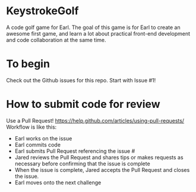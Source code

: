 # KeystrokeGolf
A code golf game for Earl. The goal of this game is for Earl to create an awesome first game, and learn a lot about practical front-end development and code collaboration at the same time. 

# To begin
Check out the Github issues for this repo. Start with Issue #1!

# How to submit code for review
Use a Pull Request! https://help.github.com/articles/using-pull-requests/ 
Workflow is like this: 
- Earl works on the issue 
- Earl commits code
- Earl submits Pull Request referencing the issue #
- Jared reviews the Pull Request and shares tips or makes requests as necessary before confirming that the issue is complete
- When the issue is complete, Jared accepts the Pull Request and closes the issue. 
- Earl moves onto the next challenge
